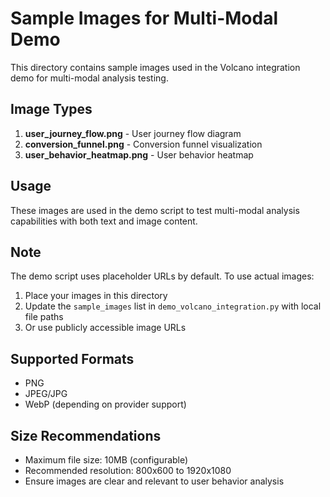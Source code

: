 # Sample Images for Multi-Modal Demo

This directory contains sample images used in the Volcano integration demo for multi-modal analysis testing.

## Image Types

1. **user_journey_flow.png** - User journey flow diagram
2. **conversion_funnel.png** - Conversion funnel visualization  
3. **user_behavior_heatmap.png** - User behavior heatmap

## Usage

These images are used in the demo script to test multi-modal analysis capabilities with both text and image content.

## Note

The demo script uses placeholder URLs by default. To use actual images:

1. Place your images in this directory
2. Update the `sample_images` list in `demo_volcano_integration.py` with local file paths
3. Or use publicly accessible image URLs

## Supported Formats

- PNG
- JPEG/JPG
- WebP (depending on provider support)

## Size Recommendations

- Maximum file size: 10MB (configurable)
- Recommended resolution: 800x600 to 1920x1080
- Ensure images are clear and relevant to user behavior analysis